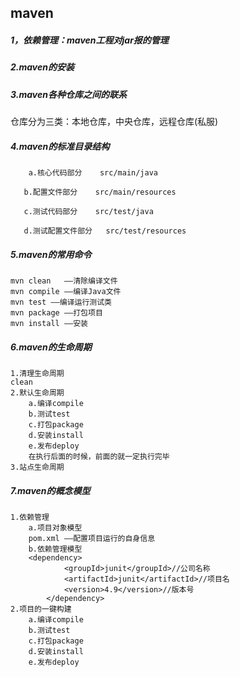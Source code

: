 ## maven

##### 1，依赖管理：maven工程对jar报的管理

##### 2.maven的安装

##### 3.maven各种仓库之间的联系

仓库分为三类：本地仓库，中央仓库，远程仓库(私服)

##### 4.maven的标准目录结构

```
	a.核心代码部分	src/main/java

​	b.配置文件部分	src/main/resources

​	c.测试代码部分	src/test/java

​	d.测试配置文件部分   src/test/resources
```

##### 5.maven的常用命令

```
mvn clean   ——清除编译文件
mvn compile ——编译Java文件
mvn test ——编译运行测试类
mvn package ——打包项目
mvn install ——安装
```

##### 6.maven的生命周期

```
1.清理生命周期
clean
2.默认生命周期
	a.编译compile
	b.测试test
	c.打包package
	d.安装install
	e.发布deploy
	在执行后面的时候，前面的就一定执行完毕
3.站点生命周期
```

##### 7.maven的概念模型

```
1.依赖管理
 	a.项目对象模型
 	pom.xml ——配置项目运行的自身信息
 	b.依赖管理模型
 	<dependency>
			<groupId>junit</groupId>//公司名称
			<artifactId>junit</artifactId>//项目名
			<version>4.9</version>//版本号
		</dependency>
2.项目的一键构建
	a.编译compile
	b.测试test
	c.打包package
	d.安装install
	e.发布deploy
```

